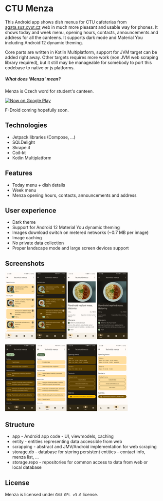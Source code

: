 # CTU Menza

This Android app shows dish menus for CTU cafeterias from [agata.suz.cvut.cz](https://agata.suz.cvut.cz/) web in much more pleasant and usable way for phones. It shows today and week menu, opening hours, contacts, announcements and address for all the canteens. It supports dark mode and Material You including Android 12 dynamic theming.

Core parts are written in Kotlin Multiplatform, support for JVM target can be added right away. Other targets requires more work (non JVM web scraping library required), but it still may be manageable for somebody to port this codebase to native or js platforms.

##### What does 'Menza' mean?

Menza is Czech word for student's canteen.

[<img alt='Now on Google Play' height="80px" src='https://play.google.com/intl/en_us/badges/static/images/badges/en_badge_web_generic.png'/>](https://play.google.com/store/apps/details?id=cz.lastaapps.menza&utm_source=github)

F-Droid coming hopefully soon.



## Technologies

- Jetpack libraries (Compose, ...)
- SQLDelight
- Skrape.it
- Coil-kt
- Kotlin Multiplatform



## Features

- Today menu + dish details
- Week menu
- Menza opening hours, contacts, announcements and address

## User experience

- Dark theme
- Support for Android 12 Material You dynamic theming
- Images download switch on metered networks (~0.7 MB per image)
- Image caching
- No private data collection
- Proper landscape mode and large screen devices support



## Screenshots

<img src="metadata/en-US/images/phoneScreenshots/light_today.png" alt="today dish menu" style="width:20%;"/><img src="metadata/en-US/images/phoneScreenshots/dark_today.png" alt="today dish menu dark" style="width:20%;"/><img src="metadata/en-US/images/phoneScreenshots/light_detail.png" alt="dish detail" style="width:20%;"/><img src="metadata/en-US/images/phoneScreenshots/dark_detail.png" alt="dish detail dark" style="width:20%;"/>

<img src="metadata/en-US/images/phoneScreenshots/dark_week.png" alt="week dish menu dark" style="width:20%;"/><img src="metadata/en-US/images/phoneScreenshots/light_week.png" alt="week dish menu" style="width:20%;"/><img src="metadata/en-US/images/phoneScreenshots/dark_info.png" alt="info page dark" style="width:20%;"/><img src="metadata/en-US/images/phoneScreenshots/light_info.png" alt="info page" style="width:20%;"/>



## Structure

- app - Android app code - UI, viewmodels, caching
- entity - entities representing data accessible from web
- scrapping - abstract and JMV/Android implementation for web scraping
- storage.db - database for storing persistent entities - contact info, menza list, ...
- storage.repo - repositories for common access to data from web or local database



## License

Menza is licensed under `GNU GPL v3.0` license.
